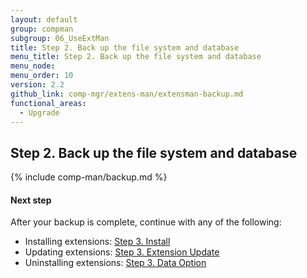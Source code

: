 ```yaml
---
layout: default
group: compman
subgroup: 06_UseExtMan
title: Step 2. Back up the file system and database
menu_title: Step 2. Back up the file system and database
menu_node:
menu_order: 10
version: 2.2
github_link: comp-mgr/extens-man/extensman-backup.md
functional_areas:
  - Upgrade
---
```


## Step 2. Back up the file system and database

{% include comp-man/backup.md %}

#### Next step
After your backup is complete, continue with any of the following: 

*	Installing extensions: [Step 3. Install]({{page.baseurl}}/comp-mgr/extens-man/extensman-new-purchase.html)
*	Updating extensions: [Step 3. Extension Update]({{page.baseurl}}/comp-mgr/extens-man/extensman-update.html)
*	Uninstalling extensions: [Step 3. Data Option]({{page.baseurl}}/comp-mgr/extens-man/extensman-uninst-data.html)

